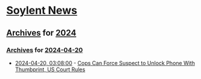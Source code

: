 # [Soylent News](../../../README.md)

## [Archives](../../index.md) for [2024](../index.md)

### [Archives](../../index.md) for [2024-04-20](index.md)

* [2024-04-20, 03:08:00](https://soylentnews.org/article.pl?sid=24/04/19/1449227&from=rss) - [Cops Can Force Suspect to Unlock Phone With Thumbprint, US Court Rules](https://soylentnews.org/article.pl?sid=24/04/19/1449227&from=rss)

